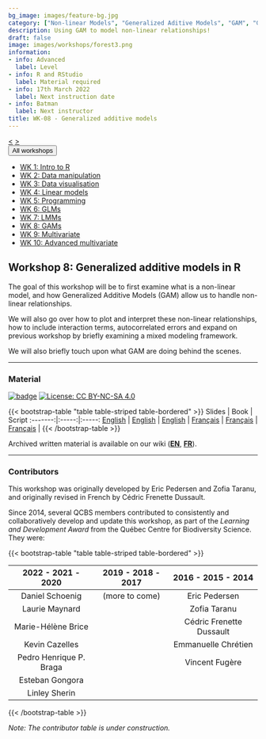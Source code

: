 ```yaml
---
bg_image: images/feature-bg.jpg
category: ["Non-linear Models", "Generalized Aditive Models", "GAM", "GAMM", "Mixed Models"]
description: Using GAM to model non-linear relationships!
draft: false
image: images/workshops/forest3.png
information:
- info: Advanced
  label: Level
- info: R and RStudio
  label: Material required
- info: 17th March 2022
  label: Next instruction date
- info: Batman
  label: Next instructor
title: WK-08 - Generalized additive models
---
```

<div class="btn-group" role="group" aria-label="...">
  <a href="https://qcbsrworkshops.github.io/workshops/r-workshop-07/" button type="button" class="btn btn-default"><</button></a>
  <a href="https://qcbsrworkshops.github.io/workshops/r-workshop-09/"button type="button" class="btn btn-default">></button></a>

  <div class="btn-group" role="group">
    <button type="button" class="btn btn-default dropdown-toggle" data-toggle="dropdown" aria-haspopup="true" aria-expanded="false">
      All workshops
      <span class="caret"></span>
    </button>
    <ul class="dropdown-menu">
      <li><a href="https://qcbsrworkshops.github.io/workshops/r-workshop-01/">WK 1: Intro to R</a></li>
      <li><a href="https://qcbsrworkshops.github.io/workshops/r-workshop-02/">WK 2: Data manipulation</a></li>
      <li><a href="https://qcbsrworkshops.github.io/workshops/r-workshop-03/">WK 3: Data visualisation</a></li>
      <li><a href="https://qcbsrworkshops.github.io/workshops/r-workshop-04/">WK 4: Linear models</a></li>
      <li><a href="https://qcbsrworkshops.github.io/workshops/r-workshop-05/">WK 5: Programming</a></li>
      <li><a href="https://qcbsrworkshops.github.io/workshops/r-workshop-06/">WK 6: GLMs</a></li>
      <li><a href="https://qcbsrworkshops.github.io/workshops/r-workshop-07/">WK 7: LMMs</a></li>
      <li><a href="https://qcbsrworkshops.github.io/workshops/r-workshop-08/">WK 8: GAMs</a></li>
      <li><a href="https://qcbsrworkshops.github.io/workshops/r-workshop-09/">WK 9: Multivariate</a></li>
      <li><a href="https://qcbsrworkshops.github.io/workshops/r-workshop-10/">WK 10: Advanced multivariate</a></li>
    </ul>
  </div>
</div>

## Workshop 8: Generalized additive models in R

The goal of this workshop will be to first examine what is a non-linear model, and how Generalized Additive Models (GAM) allow us to handle non-linear relationships.

We will also go over how to plot and interpret these non-linear relationships, how to include interaction terms, autocorrelated errors and expand on previous workshop by briefly examining a mixed modeling framework. 

We will also briefly touch upon what GAM are doing behind the scenes.

----

### Material

[![badge](https://img.shields.io/static/v1?style=flat&label=Workshop&message=08&color=blue&logo=github)](https://github.com/QCBSRworkshops/workshop08) [![License: CC BY-NC-SA 4.0](https://img.shields.io/badge/License-CC%20BY--NC--SA%204.0-orange.svg)](https://creativecommons.org/licenses/by-nc-sa/4.0/)

{{< bootstrap-table "table table-striped table-bordered" >}}
 Slides | Book | Script 
:-------:|:-----:|:-----:
<a href="https://qcbsrworkshops.github.io/workshop08/pres-en/workshop08-pres-en.html" button type="button" class="btn btn-default">English</button></a> | <a href="https://qcbsrworkshops.github.io/workshop08/book-en/index.html" button type="button" class="btn btn-default">English</button></a> | <a href="https://qcbsrworkshops.github.io/workshop08/book-en/workshop08-script-en.R" button type="button" class="btn btn-default">English</button></a> | 
<a href="https://qcbsrworkshops.github.io/workshop08/pres-fr/workshop08-pres-fr.html" button type="button" class="btn btn-default">Français</button></a> | <a href="https://qcbsrworkshops.github.io/workshop08/book-fr/index.html" button type="button" class="btn btn-default">Français</button></a> | <a href="https://qcbsrworkshops.github.io/workshop08/book-fr/workshop08-script-fr.R" button type="button" class="btn btn-default">Français</button></a> | 
{{< /bootstrap-table >}}

Archived written material is available on our wiki (<a href="https://wiki.qcbs.ca/r_workshop8">**EN**</a>, <a href="https://wiki.qcbs.ca/r_atelier8">**FR**</a>).


----

### Contributors

This workshop was originally developed by Eric Pedersen and Zofia Taranu, and originally revised in French by Cédric Frenette Dussault. 

Since 2014, several QCBS members contributed to consistently and collaboratively develop and update this workshop, as part of the *Learning and Development Award* from the Québec Centre for Biodiversity Science. They were:

{{< bootstrap-table "table table-striped table-bordered" >}}

|      2022 - 2021 - 2020      |      2019 - 2018 - 2017     |      2016 - 2015 - 2014      |
|:----------------------------:|:---------------------------:|:----------------------------:|
| Daniel Schoenig         |  (more to come) | Eric Pedersen  |
|  Laurie Maynard         |   |  Zofia Taranu |
|  Marie-Hélène Brice     |   |  Cédric Frenette Dussault |
|  Kevin Cazelles         |   | Emmanuelle Chrétien  |
|  Pedro Henrique P. Braga|   |  Vincent Fugère |
|  Esteban Gongora        |   |  |
|  Linley Sherin        |   |   |

{{< /bootstrap-table >}}

*Note: The contributor table is under construction.*